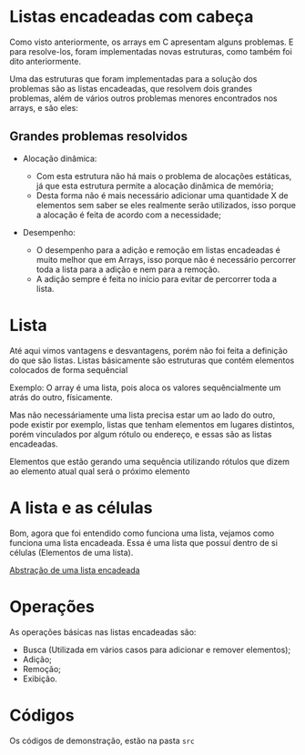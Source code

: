 # Listas encadeadas com cabeça

Como visto anteriormente, os arrays em C apresentam alguns problemas. E para resolve-los, foram implementadas novas estruturas,  como também foi dito anteriormente.

Uma das estruturas que foram implementadas para a solução dos problemas são as listas encadeadas, que resolvem dois grandes problemas, além de vários outros problemas menores encontrados nos arrays, e são eles:

## Grandes problemas resolvidos

* Alocação dinâmica:
    * Com esta estrutura não há mais o problema de alocações estáticas, já que esta estrutura permite a alocação dinâmica de memória;
    * Desta forma não é mais necessário adicionar uma quantidade X de elementos sem saber se eles realmente serão utilizados, isso porque a alocação é feita de acordo com a necessidade;

* Desempenho:
    * O desempenho para a adição e remoção em listas encadeadas é muito melhor que em Arrays, isso porque não é necessário percorrer toda a lista para a adição e nem para a remoção.
    * A adição sempre é feita no início para evitar de percorrer toda a lista.

# Lista

Até aqui vimos vantagens e desvantagens, porém não foi feita a definição do que são listas. Listas básicamente são estruturas que contém elementos colocados de forma sequêncial

Exemplo:
O array é uma lista, pois aloca os valores sequêncialmente um atrás do outro, físicamente.

Mas não necessáriamente uma lista precisa estar um ao lado do outro, pode existir por exemplo, listas que tenham elementos em lugares distintos, porém vinculados por algum rótulo ou endereço, e essas são as listas encadeadas.

Elementos que estão gerando uma sequência utilizando rótulos que dizem ao elemento atual qual será o próximo elemento

# A lista e as células

Bom, agora que foi entendido como funciona uma lista, vejamos como funciona uma lista encadeada. Essa é uma lista que possuí dentro de si células (Elementos de uma lista).

[Abstração de uma lista encadeada](https://drive.google.com/file/d/0BwQVdunN4yJBeDZIbU1CaDR5djg/view)

# Operações

As operações básicas nas listas encadeadas são:

* Busca (Utilizada em vários casos para adicionar e remover elementos);
* Adição;
* Remoção;
* Exibição.

# Códigos

Os códigos de demonstração, estão na pasta <code>src</code>